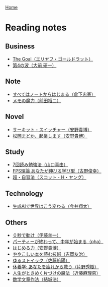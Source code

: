 <style>section h1 { color: #069; }</style>

[Home](/)

Reading notes
===

## Business

* [The Goal（エリヤフ・ゴールドラット）](business/TheGoal.md)
* [第4の波（大前 研一）](business/第4の波.md)

## Note

* [すべてはノートからはじまる（倉下忠憲）](note/すべてはノートからはじまる.md)
* [メモの魔力（前田裕二）](note/メモの魔力.md)

## Novel

* [サーキット・スイッチャー（安野貴博）](novel/サーキット・スイッチャー.md)
* [松岡まどか、起業します（安野貴博）](novel/松岡まどか、起業します.md)

## Study

* [7回読み勉強法（山口真由）](study/7回読み勉強法.md)
* [FPS理論 あなたが伸びる学び型（古野俊幸）](study/FPS.md)
* [超・自習法（スコット・H・ヤング）](study/超自習法.md)

## Technology

* [生成AIで世界はこう変わる（今井翔太）](technology/生成AIで世界はこう変わる.md)

## Others

* [０秒で動け（伊藤羊一）](others/０秒で動け.md)
* [パーティーが終わって、中年が始まる（pha）](others/パーティーが終わって、中年が始まる.md)
* [はじめる力（安野貴博）](others/はじめる力.md)
* [ややこしい本を読む技術（吉岡友治）](others/ややこしい本を読む技術.md)
* [ゆるストイック（佐藤航陽）](others/ゆるストイック.md)
* [休養学: あなたを疲れから救う（片野秀樹）](others/休養学.md)
* [人生がときめく片づけの魔法（近藤麻理恵）](others/人生がときめく片づけの魔法.md)
* [数学文章作法（結城浩）](others/数学文章作法.md)
